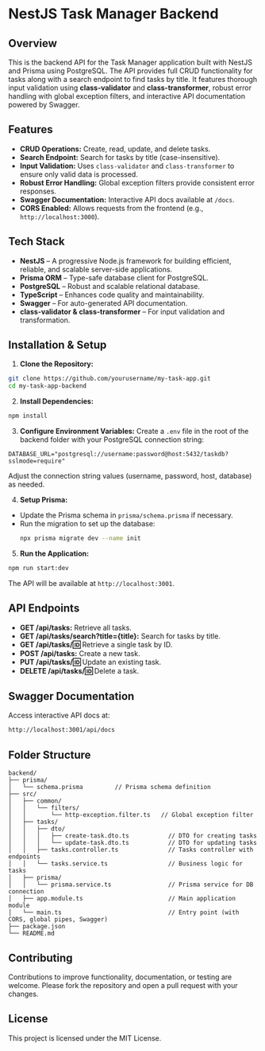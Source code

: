 # NestJS Task Manager Backend

## Overview

This is the backend API for the Task Manager application built with NestJS and Prisma using PostgreSQL. The API provides full CRUD functionality for tasks along with a search endpoint to find tasks by title. It features thorough input validation using **class-validator** and **class-transformer**, robust error handling with global exception filters, and interactive API documentation powered by Swagger.

## Features

- **CRUD Operations:** Create, read, update, and delete tasks.
- **Search Endpoint:** Search for tasks by title (case-insensitive).
- **Input Validation:** Uses `class-validator` and `class-transformer` to ensure only valid data is processed.
- **Robust Error Handling:** Global exception filters provide consistent error responses.
- **Swagger Documentation:** Interactive API docs available at `/docs`.
- **CORS Enabled:** Allows requests from the frontend (e.g., `http://localhost:3000`).

## Tech Stack

- **NestJS** – A progressive Node.js framework for building efficient, reliable, and scalable server-side applications.
- **Prisma ORM** – Type-safe database client for PostgreSQL.
- **PostgreSQL** – Robust and scalable relational database.
- **TypeScript** – Enhances code quality and maintainability.
- **Swagger** – For auto-generated API documentation.
- **class-validator & class-transformer** – For input validation and transformation.

## Installation & Setup

1. **Clone the Repository:**
  ```bash
  git clone https://github.com/yourusername/my-task-app.git
  cd my-task-app-backend
  ```

2. **Install Dependencies:**
  ```bash
  npm install
  ```

3. **Configure Environment Variables:** Create a `.env` file in the root of the backend folder with your PostgreSQL connection string:
  ```env
  DATABASE_URL="postgresql://username:password@host:5432/taskdb?sslmode=require"
  ```
  Adjust the connection string values (username, password, host, database) as needed.

4. **Setup Prisma:**
  - Update the Prisma schema in `prisma/schema.prisma` if necessary.
  - Run the migration to set up the database:
    ```bash
    npx prisma migrate dev --name init
    ```

5. **Run the Application:**
  ```bash
  npm run start:dev
  ```
  The API will be available at `http://localhost:3001`.

## API Endpoints

- **GET /api/tasks:** Retrieve all tasks.
- **GET /api/tasks/search?title={title}:** Search for tasks by title.
- **GET /api/tasks/:id:** Retrieve a single task by ID.
- **POST /api/tasks:** Create a new task.
- **PUT /api/tasks/:id:** Update an existing task.
- **DELETE /api/tasks/:id:** Delete a task.

## Swagger Documentation

Access interactive API docs at:
```bash
http://localhost:3001/api/docs
```

## Folder Structure

```plaintext
backend/
├── prisma/
│   └── schema.prisma         // Prisma schema definition
├── src/
│   ├── common/
│   │   └── filters/
│   │       └── http-exception.filter.ts   // Global exception filter
│   ├── tasks/
│   │   ├── dto/
│   │   │   ├── create-task.dto.ts           // DTO for creating tasks
│   │   │   └── update-task.dto.ts           // DTO for updating tasks
│   │   ├── tasks.controller.ts              // Tasks controller with endpoints
│   │   └── tasks.service.ts                 // Business logic for tasks
│   ├── prisma/
│   │   └── prisma.service.ts                // Prisma service for DB connection
│   ├── app.module.ts                        // Main application module
│   └── main.ts                              // Entry point (with CORS, global pipes, Swagger)
├── package.json
└── README.md
```

## Contributing

Contributions to improve functionality, documentation, or testing are welcome. Please fork the repository and open a pull request with your changes.

## License

This project is licensed under the MIT License.
